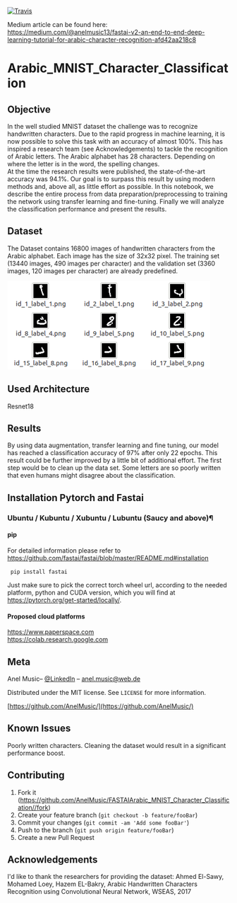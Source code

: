 [![Travis](https://img.shields.io/badge/language-Python-red.svg)]()

Medium article can be found here: https://medium.com/@anelmusic13/fastai-v2-an-end-to-end-deep-learning-tutorial-for-arabic-character-recognition-afd42aa218c8

# Arabic_MNIST_Character_Classification
## Objective
In the well studied MNIST dataset the challenge was to recognize handwritten characters. Due to the rapid progress in machine learning, it is now possible to solve this task with an accuracy of almost 100%. This has inspired a research team (see Acknowledgements) to tackle the recognition of Arabic letters. The Arabic alphabet has 28 characters. Depending on where the letter is in the word, the spelling changes. 
<br>
At the time the research results were published, the state-of-the-art accuracy was 94.1%.
Our goal is to surpass this result by using modern methods and, above all, as little effort as possible.
In this notebook, we describe the entire process from data preparation/preprocessing to training the network using transfer learning and fine-tuning. Finally we will analyze the classification performance and present the results. 

## Dataset
The Dataset contains 16800 images of handwritten characters from the Arabic alphabet. Each image has the size of 32x32 pixel. 
The training set (13440 images, 490 images per character) and the validation set (3360 images, 120 images per character) are already predefined.<br>

![alt text](https://raw.githubusercontent.com/AnelMusic/Arabic_MNIST_Character_Classification/master/dataset_arabic_chars.png)



## Used Architecture
Resnet18 

## Results
By using data augmentation, transfer learning and fine tuning, our model has reached a classification accuracy of 97% after only 22 epochs. This result could be further improved by a little bit of additional effort. The first step would be to clean up the data set. Some letters are so poorly written that even humans might disagree about the classification.

## Installation Pytorch and Fastai

### Ubuntu / Kubuntu / Xubuntu / Lubuntu (Saucy and above)¶
#### pip
For detailed information please refer to https://github.com/fastai/fastai/blob/master/README.md#installation
     
     pip install fastai


Just make sure to pick the correct torch wheel url, according to the needed platform, python and CUDA version, which you will find at https://pytorch.org/get-started/locally/.

#### Proposed cloud platforms
https://www.paperspace.com<br>
https://colab.research.google.com

## Meta

Anel Music– [@LinkedIn](https://www.linkedin.com/in/anelmusic/) – anel.music@web.de

Distributed under the MIT license. See ``LICENSE`` for more information.

[https://github.com/AnelMusic/](https://github.com/AnelMusic/)

## Known Issues
Poorly written characters. Cleaning the dataset would result in a significant performance boost.

## Contributing

1. Fork it (<https://github.com/AnelMusic/FASTAIArabic_MNIST_Character_Classification//fork>)
2. Create your feature branch (`git checkout -b feature/fooBar`)
3. Commit your changes (`git commit -am 'Add some fooBar'`)
4. Push to the branch (`git push origin feature/fooBar`)
5. Create a new Pull Request

## Acknowledgements
I'd like to thank the researchers for providing the dataset:
Ahmed El-Sawy, Mohamed Loey, Hazem EL-Bakry, Arabic Handwritten Characters Recognition using Convolutional Neural Network, WSEAS, 2017
